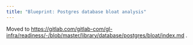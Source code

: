 ```yaml
---
title: "Blueprint: Postgres database bloat analysis"
---
```


Moved to https://gitlab.com/gitlab-com/gl-infra/readiness/-/blob/master/library/database/postgres/bloat/index.md .
